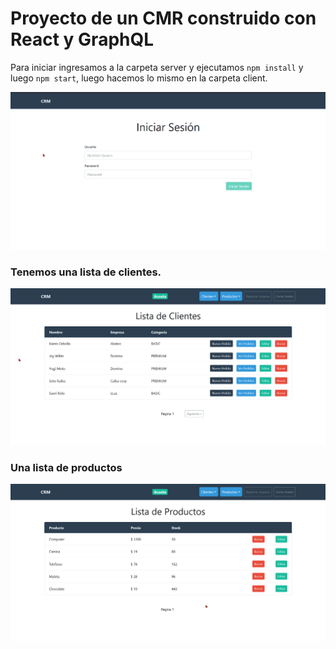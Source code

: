 # Proyecto de un **CMR** construido con React y GraphQL

Para iniciar ingresamos a la carpeta server y ejecutamos `npm install` y luego `npm start`, luego hacemos lo mismo en la carpeta client.

<img src='./screenShots/img1.png' alt='login'>

### Tenemos una lista de clientes.

<img src='./screenShots/img2.png' alt='clientes'>

### Una lista de productos

<img src='./screenShots/img3.png' alt='productos'>
